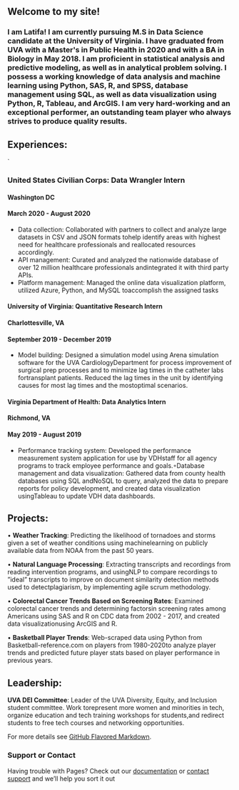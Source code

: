 ## Welcome to my site!



### I am Latifa! I am currently pursuing M.S in Data Science candidate at the University of Virginia. I have graduated from UVA with a Master's in Public Health in 2020 and with a BA in Biology in May 2018. I am proficient in statistical analysis and predictive modeling, as well as in analytical problem solving. I possess a working knowledge of data analysis and machine learning using Python, SAS, R, and SPSS, database management using SQL, as well as data visualization using Python, R, Tableau, and ArcGIS. I am very hard-working and an exceptional performer, an outstanding team player who always strives to produce quality results.


## **Experiences**:
`
### United States Civilian Corps: Data Wrangler Intern 

#### Washington DC
#### March 2020 - August 2020
                                                                                                                                            
   - Data collection: Collaborated with partners to collect and analyze large datasets in CSV and JSON formats tohelp identify areas with highest need for healthcare professionals and reallocated resources accordingly.
   - API management: Curated and analyzed the nationwide database of over 12 million healthcare professionals andintegrated it with third party APIs.
   - Platform management: Managed the online data visualization platform, utilized Azure, Python, and MySQL toaccomplish the assigned tasks                                                                                                                                        

#### University of Virginia: Quantitative Research Intern                                                                                         
#### Charlottesville, VA  
#### September 2019 - December 2019
  - Model building:  Designed a simulation model using Arena simulation software for the UVA CardiologyDepartment for process improvement of surgical prep processes and to           minimize lag times in the catheter labs fortransplant patients. Reduced the lag times in the unit by identifying causes for most lag times and the mostoptimal scenarios.
  
#### Virginia Department of Health: Data Analytics Intern 
#### Richmond, VA
#### May 2019 - August 2019
  - Performance tracking system:  Developed the performance measurement system application for use by VDHstaff for all agency programs to track employee performance and        goals.◦Database management and data visualization:  Gathered data from county health databases using SQL andNoSQL to query, analyzed the data to prepare reports for policy  development, and created data visualization usingTableau to update VDH data dashboards.
 
 
 ## **Projects**:
 • **Weather Tracking**:  Predicting the likelihood of tornadoes and storms given a set of weather conditions using machinelearning on publicly available data from NOAA from the past   50 years.
 
• **Natural Language Processing**:  Extracting transcripts and recordings from reading intervention programs, and usingNLP to compare recordings to ”ideal” transcripts to improve on document similarity detection methods used to detectplagiarism, by implementing agile scrum methodology.

• **Colorectal Cancer Trends Based on Screening Rates**:  Examined colorectal cancer trends and determining factorsin screening rates among Americans using SAS and R on CDC data from 2002 - 2017, and created data visualizationusing ArcGIS and R.

• **Basketball Player Trends**:  Web-scraped data using Python from Basketball-reference.com on players from 1980-2020to analyze player trends and predicted future player stats based on player performance in previous years.
 
 ## **Leadership**:
 **UVA DEI Committee**:  Leader of the UVA Diversity, Equity, and Inclusion student committee.  Work torepresent more women and minorities in tech, organize education and tech         training workshops for students,and redirect students to free tech courses and networking opportunities.




For more details see [GitHub Flavored Markdown](https://guides.github.com/features/mastering-markdown/).



### Support or Contact

Having trouble with Pages? Check out our [documentation](https://docs.github.com/categories/github-pages-basics/) or [contact support](https://github.com/contact) and we’ll help you sort it out
